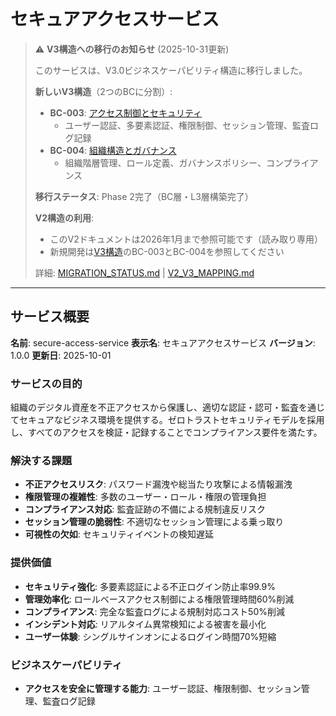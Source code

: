 # セキュアアクセスサービス

> ⚠️ **V3構造への移行のお知らせ** (2025-10-31更新)
>
> このサービスは、V3.0ビジネスケーパビリティ構造に移行しました。
>
> **新しいV3構造**（2つのBCに分割）:
> - **BC-003**: [アクセス制御とセキュリティ](../../business-capabilities/BC-003-access-control-and-security/)
>   - ユーザー認証、多要素認証、権限制御、セッション管理、監査ログ記録
> - **BC-004**: [組織構造とガバナンス](../../business-capabilities/BC-004-organizational-structure-and-governance/)
>   - 組織階層管理、ロール定義、ガバナンスポリシー、コンプライアンス
>
> **移行ステータス**: Phase 2完了（BC層・L3層構築完了）
>
> **V2構造の利用**:
> - このV2ドキュメントは2026年1月まで参照可能です（読み取り専用）
> - 新規開発は[V3構造](../../business-capabilities/)のBC-003とBC-004を参照してください
>
> 詳細: [MIGRATION_STATUS.md](../../MIGRATION_STATUS.md) | [V2_V3_MAPPING.md](../../V2_V3_MAPPING.md)

---

## サービス概要
**名前**: secure-access-service
**表示名**: セキュアアクセスサービス
**バージョン**: 1.0.0
**更新日**: 2025-10-01

### サービスの目的
組織のデジタル資産を不正アクセスから保護し、適切な認証・認可・監査を通じてセキュアなビジネス環境を提供する。ゼロトラストセキュリティモデルを採用し、すべてのアクセスを検証・記録することでコンプライアンス要件を満たす。

### 解決する課題
- **不正アクセスリスク**: パスワード漏洩や総当たり攻撃による情報漏洩
- **権限管理の複雑性**: 多数のユーザー・ロール・権限の管理負担
- **コンプライアンス対応**: 監査証跡の不備による規制違反リスク
- **セッション管理の脆弱性**: 不適切なセッション管理による乗っ取り
- **可視性の欠如**: セキュリティイベントの検知遅延

### 提供価値
- **セキュリティ強化**: 多要素認証による不正ログイン防止率99.9%
- **管理効率化**: ロールベースアクセス制御による権限管理時間60%削減
- **コンプライアンス**: 完全な監査ログによる規制対応コスト50%削減
- **インシデント対応**: リアルタイム異常検知による被害を最小化
- **ユーザー体験**: シングルサインオンによるログイン時間70%短縮

### ビジネスケーパビリティ
- **アクセスを安全に管理する能力**: ユーザー認証、権限制御、セッション管理、監査ログ記録
